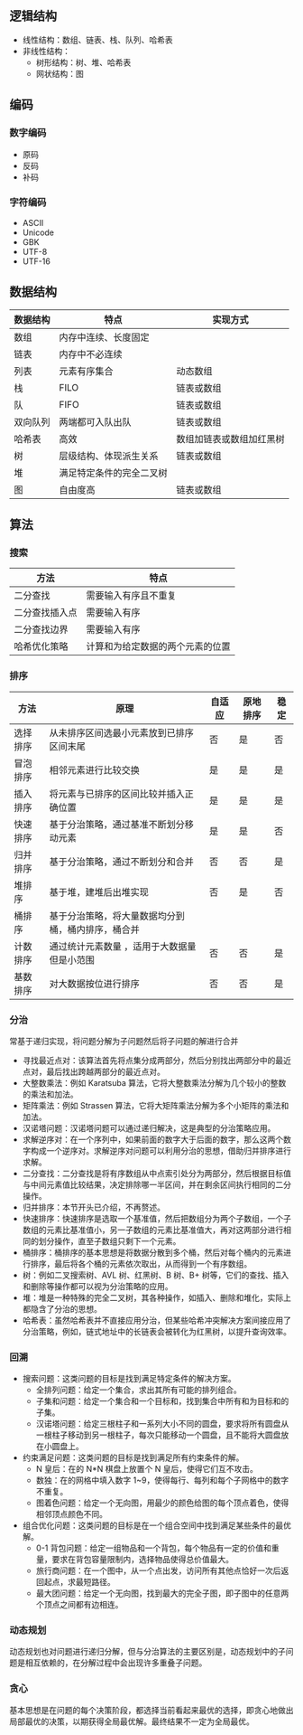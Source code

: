 ## 逻辑结构

- 线性结构：数组、链表、栈、队列、哈希表
- 非线性结构：
    - 树形结构：树、堆、哈希表
    - 网状结构：图

## 编码

### 数字编码

- 原码
- 反码
- 补码

### 字符编码

- ASCII
- Unicode
- GBK
- UTF-8
- UTF-16

## 数据结构

| 数据结构 | 特点           | 实现方式         |
|------|--------------|--------------|
| 数组   | 内存中连续、长度固定   |              |
| 链表   | 内存中不必连续      |              |
| 列表   | 元素有序集合       | 动态数组         |
| 栈    | FILO         | 链表或数组        |
| 队    | FIFO         | 链表或数组        |
| 双向队列 | 两端都可入队出队     | 链表或数组        |
| 哈希表  | 高效           | 数组加链表或数组加红黑树 |
| 树    | 层级结构、体现派生关系  | 链表或数组        |
| 堆    | 满足特定条件的完全二叉树 |              |
| 图    | 自由度高         | 链表或数组        |

## 算法

### 搜索

| 方法      | 特点               |
|---------|------------------|
| 二分查找    | 需要输入有序且不重复       |
| 二分查找插入点 | 需要输入有序           |
| 二分查找边界  | 需要输入有序           |
| 哈希优化策略  | 计算和为给定数据的两个元素的位置 |

### 排序

| 方法   | 原理                        | 自适应 | 原地排序 | 稳定 |
|------|---------------------------|-----|------|----|
| 选择排序 | 从未排序区间选最小元素放到已排序区间末尾      | 否   | 是    | 否  |
| 冒泡排序 | 相邻元素进行比较交换                | 是   | 是    | 是  |
| 插入排序 | 将元素与已排序的区间比较并插入正确位置       | 是   | 是    | 是  |
| 快速排序 | 基于分治策略，通过基准不断划分移动元素       | 是   | 是    | 否  |
| 归并排序 | 基于分治策略，通过不断划分和合并          | 否   | 否    | 是  |
| 堆排序  | 基于堆，建堆后出堆实现               | 否   | 是    | 否  |
| 桶排序  | 基于分治策略，将大量数据均分到桶，桶内排序，桶合并 |     |      |    |
| 计数排序 | 通过统计元素数量 ，适用于大数据量但是小范围    | 否   | 否    | 是  |
| 基数排序 | 对大数据按位进行排序                | 否   | 否    | 是  |

### 分治

常基于递归实现，将问题分解为子问题然后将子问题的解进行合并

- 寻找最近点对：该算法首先将点集分成两部分，然后分别找出两部分中的最近点对，最后找出跨越两部分的最近点对。
- 大整数乘法：例如 Karatsuba 算法，它将大整数乘法分解为几个较小的整数的乘法和加法。
- 矩阵乘法：例如 Strassen 算法，它将大矩阵乘法分解为多个小矩阵的乘法和加法。
- 汉诺塔问题：汉诺塔问题可以通过递归解决，这是典型的分治策略应用。
- 求解逆序对：在一个序列中，如果前面的数字大于后面的数字，那么这两个数字构成一个逆序对。求解逆序对问题可以利用分治的思想，借助归并排序进行求解。
- 二分查找：二分查找是将有序数组从中点索引处分为两部分，然后根据目标值与中间元素值比较结果，决定排除哪一半区间，并在剩余区间执行相同的二分操作。
- 归并排序：本节开头已介绍，不再赘述。
- 快速排序：快速排序是选取一个基准值，然后把数组分为两个子数组，一个子数组的元素比基准值小，另一子数组的元素比基准值大，再对这两部分进行相同的划分操作，直至子数组只剩下一个元素。
- 桶排序：桶排序的基本思想是将数据分散到多个桶，然后对每个桶内的元素进行排序，最后将各个桶的元素依次取出，从而得到一个有序数组。
- 树：例如二叉搜索树、AVL 树、红黑树、B 树、B+ 树等，它们的查找、插入和删除等操作都可以视为分治策略的应用。
- 堆：堆是一种特殊的完全二叉树，其各种操作，如插入、删除和堆化，实际上都隐含了分治的思想。
- 哈希表：虽然哈希表并不直接应用分治，但某些哈希冲突解决方案间接应用了分治策略，例如，链式地址中的长链表会被转化为红黑树，以提升查询效率。

### 回溯

- 搜索问题：这类问题的目标是找到满足特定条件的解决方案。
    - 全排列问题：给定一个集合，求出其所有可能的排列组合。
    - 子集和问题：给定一个集合和一个目标和，找到集合中所有和为目标和的子集。
    - 汉诺塔问题：给定三根柱子和一系列大小不同的圆盘，要求将所有圆盘从一根柱子移动到另一根柱子，每次只能移动一个圆盘，且不能将大圆盘放在小圆盘上。
- 约束满足问题：这类问题的目标是找到满足所有约束条件的解。
    - N 皇后：在的 N\*N 棋盘上放置个 N 皇后，使得它们互不攻击。
    - 数独：在的网格中填入数字 1~9，使得每行、每列和每个子网格中的数字不重复。
    - 图着色问题：给定一个无向图，用最少的颜色给图的每个顶点着色，使得相邻顶点颜色不同。
- 组合优化问题：这类问题的目标是在一个组合空间中找到满足某些条件的最优解。
    - 0-1 背包问题：给定一组物品和一个背包，每个物品有一定的价值和重量，要求在背包容量限制内，选择物品使得总价值最大。
    - 旅行商问题：在一个图中，从一个点出发，访问所有其他点恰好一次后返回起点，求最短路径。
    - 最大团问题：给定一个无向图，找到最大的完全子图，即子图中的任意两个顶点之间都有边相连。

### 动态规划

动态规划也对问题进行递归分解，但与分治算法的主要区别是，动态规划中的子问题是相互依赖的，在分解过程中会出现许多重叠子问题。

### 贪心

基本思想是在问题的每个决策阶段，都选择当前看起来最优的选择，即贪心地做出局部最优的决策，以期获得全局最优解。最终结果不一定为全局最优。
